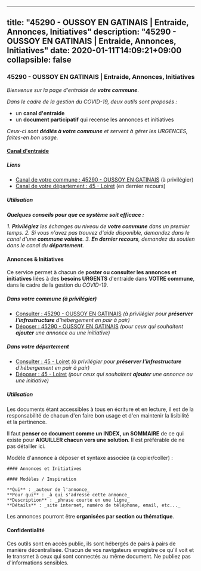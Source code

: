
---
title: "45290 - OUSSOY EN GATINAIS | Entraide, Annonces, Initiatives"
description: "45290 - OUSSOY EN GATINAIS | Entraide, Annonces, Initiatives"
date: 2020-01-11T14:09:21+09:00
collapsible: false
---

### 45290 - OUSSOY EN GATINAIS | Entraide, Annonces, Initiatives

_Bienvenue sur la page d'entraide de **votre commune**_.

_Dans le cadre de la gestion du COVID-19, deux outils sont proposés :_

- un **canal d'entraide**
- un **document participatif** qui recense les annonces et initiatives

_Ceux-ci sont **dédiés à votre commune** et servent à gérer les URGENCES, faites-en bon usage._

#### [Canal d'entraide](https://entraide.stopcoronavirus.tech/#/channel/45290_oussoy-en-gatinais)

##### Liens

- [Canal de votre commune : 45290 	- OUSSOY EN GATINAIS](https://entraide.stopcoronavirus.tech/#/channel/45290_oussoy-en-gatinais) (à privilégier)
- [Canal de votre département : 45 	- Loiret](https://entraide.stopcoronavirus.tech/#/channel/45_loiret) (en dernier recours)

##### Utilisation

_**Quelques conseils pour que ce système soit efficace :**_

_1. **Privilégiez** les échanges au niveau de **votre commune** dans un premier temps._
_2. Si vous n'avez pas trouvez d'aide disponible, demandez dans le canal d'une **commune voisine**._
_3. **En dernier recours**, demandez du soutien dans le canal du **département**._

#### Annonces & Initiatives


Ce service permet à chacun de **poster ou consulter les annonces et initiatives** liées à des **besoins
URGENTS** d'entraide dans **VOTRE commune**, dans le cadre de la gestion du _COVID-19_.

##### Dans votre commune (à privilégier)

- [Consulter : 45290 	- OUSSOY EN GATINAIS](https://docs.stopcoronavirus.tech/#/r/markdown/45290_oussoy-en-gatinais/4XTTMHJx8RrJbSam6VkWCNo1C9ubvpHkqowdsZ5WzSwBpV9ey) _(à privilégier pour **préserver l'infrastructure** d'hébergement en pair à pair)_
- [Déposer : 45290 	- OUSSOY EN GATINAIS](https://docs.stopcoronavirus.tech/#/w/markdown/45290_oussoy-en-gatinais/4XTTMHJx8RrJbSam6VkWCNo1C9ubvpHkqowdsZ5WzSwBpV9ey-K3TgUgWzEFSZQXLrSjaYzmkcsgPXBmhySekFTV1GAEoqieqtHcPwxdftu2kcM22TvijCYv5KKMHyd1SphVdiUMJ5D6HvkgxwFxGrb1H3tYXFJZEipJwwarbUdeoquZghwXJMbYho) _(pour ceux qui souhaitent **ajouter** une annonce ou une initiative)_

##### Dans votre département

- [Consulter : 45 	- Loiret](https://docs.stopcoronavirus.tech/#/r/markdown/45_loiret/4XTTME2kSQrSgerkNd6EmDKdA5o9jfzUG2SAG8C2qVYb3YXN4) _(à privilégier pour **préserver l'infrastructure** d'hébergement en pair à pair)_
- [Déposer : 45 	- Loiret](https://docs.stopcoronavirus.tech/#/w/markdown/45_loiret/4XTTME2kSQrSgerkNd6EmDKdA5o9jfzUG2SAG8C2qVYb3YXN4-K3TgULpEDoP6p5UphGUnEGQQDb2AQTj81Z2trE1ZVsdtBZSXUbkVLE9oEias3DdMz5vmgxRH8ErfnuyVj2VYfJxxhBMoq5ZxQCDrb2jTVFkww5uEThgDKwT8pF9LfJGTpqNraKjJ) _(pour ceux qui souhaitent **ajouter** une annonce ou une initiative)_


##### Utilisation

Les documents étant accessibles à tous en écriture et en lecture, il est de la
responsabilité de chacun d'en faire bon usage et d'en maintenir la lisibilité
et la pertinence.

Il faut **penser ce document comme un INDEX, un SOMMAIRE** de ce qui existe
pour **AIGUILLER chacun vers une solution**. Il est préférable de ne pas détailler ici.

Modèle d'annonce à déposer et syntaxe associée (à copier/coller) :

    #### Annonces et Initiatives

    #### Modèles / Inspiration

    **Qui** : _auteur de l'annonce_
    **Pour qui** : _à qui s'adresse cette annonce_
    **Description** : _phrase courte en une ligne_
    **Détails** : _site internet, numéro de téléphone, email, etc..._


Les annonces pourront être **organisées par section ou thématique**.

#### Confidentialité

Ces outils sont en accès public, ils sont hébergés de pairs à pairs de manière décentralisée.
Chacun de vos navigateurs enregistre ce qu'il voit et le transmet à ceux qui sont connectés au même document.
Ne publiez pas d'informations sensibles.
